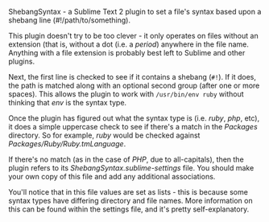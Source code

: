 ShebangSyntax - a Sublime Text 2 plugin to set a file's syntax based upon a
shebang line (#!/path/to/something).

This plugin doesn't try to be too clever - it only operates on files without
an extension (that is, without a dot (i.e. a _period_) anywhere in the file name.
Anything with a file extension is probably best left to Sublime and other
plugins.

Next, the first line is checked to see if it contains a shebang (`#!`). If it
does, the path is matched along with an optional second group (after one or
more spaces). This allows the plugin to work with `/usr/bin/env ruby` without
thinking that _env_ is the syntax type.

Once the plugin has figured out what the syntax type is (i.e. _ruby_, _php_,
etc), it does a simple uppercase check to see if there's a match in the
_Packages_ directory. So for example, _ruby_ would be checked against
_Packages/Ruby/Ruby.tmLanguage_.

If there's no match (as in the case of _PHP_, due to all-capitals), then the
plugin refers to its _ShebangSyntax.sublime-settings_ file. You should make
your own copy of this file and add any additional associations.

You'll notice that in this file values are set as lists - this is because some
syntax types have differing directory and file names. More information on this
can be found within the settings file, and it's pretty self-explanatory.

